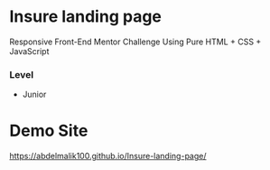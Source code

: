 # Insure landing page

Responsive Front-End Mentor Challenge Using Pure HTML + CSS + JavaScript

### Level

- Junior

# Demo Site
https://abdelmalik100.github.io/Insure-landing-page/
